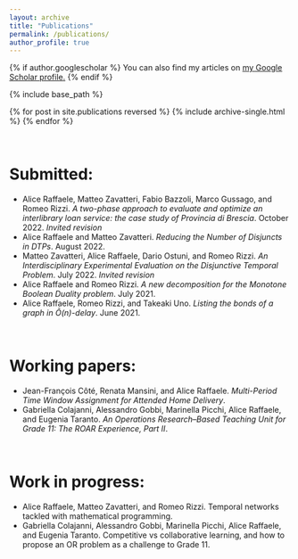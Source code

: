 ```yaml
---
layout: archive
title: "Publications"
permalink: /publications/
author_profile: true
---
```


{% if author.googlescholar %}
  You can also find my articles on <u><a href="{{author.googlescholar}}">my Google Scholar profile</a>.</u>
{% endif %}

{% include base_path %}

{% for post in site.publications reversed %}
  {% include archive-single.html %}
{% endfor %}

&nbsp;

# Submitted:
- Alice Raffaele, Matteo Zavatteri, Fabio Bazzoli, Marco Gussago, and Romeo Rizzi. *A two-phase approach to evaluate and optimize an interlibrary loan service: the case study of Provincia di Brescia*. October 2022. *Invited revision*
- Alice Raffaele and Matteo Zavatteri. *Reducing the Number of Disjuncts in DTPs*. August 2022.
- Matteo Zavatteri, Alice Raffaele, Dario Ostuni, and Romeo Rizzi. *An Interdisciplinary Experimental Evaluation on the Disjunctive Temporal Problem*. July 2022. *Invited revision*
- Alice Raffaele and Romeo Rizzi. *A new decomposition for the Monotone Boolean Duality problem*. July 2021.
- Alice Raffaele, Romeo Rizzi, and Takeaki Uno. *Listing the bonds of a graph in Õ(n)-delay*. June 2021.

&nbsp;

# Working papers:
- Jean-François Côté, Renata Mansini, and Alice Raffaele. *Multi-Period Time Window Assignment for Attended Home Delivery*.
- Gabriella Colajanni, Alessandro Gobbi, Marinella Picchi, Alice Raffaele, and Eugenia Taranto. *An Operations Research–Based Teaching Unit for Grade 11: The ROAR Experience, Part II*.

&nbsp;

# Work in progress:
- Alice Raffaele, Matteo Zavatteri, and Romeo Rizzi. Temporal networks tackled with mathematical programming.
- Gabriella Colajanni, Alessandro Gobbi, Marinella Picchi, Alice Raffaele, and Eugenia Taranto. Competitive vs collaborative learning, and how to propose an OR problem as a challenge to Grade 11.
